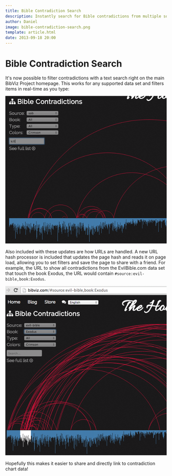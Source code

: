 ```yaml
---
title: Bible Contradiction Search
description: Instantly search for Bible contradictions from multiple sources
author: Daniel
image: bible-contradiction-search.png
template: article.html
date: 2013-09-18 20:00
---
```


Bible Contradiction Search
==========================
It's now possible to filter contradictions with a text search right on the main BibViz Project homepage. This works for any supported data set and filters items in real-time as you type:

![Bible contradiction search](bible-contradiction-search.png)

Also included with these updates are how URLs are handled. A new URL hash processor is included that updates the page hash and reads it on page load, allowing you to set filters and save the page to share with a friend. For example, the URL to show all contradictions from the EvilBible.com data set that touch the book Exodus, the URL would contain `#source:evil-bible,book:Exodus`.

![URL hashes](url-hashes.png)

Hopefully this makes it easier to share and directly link to contradiction chart data!
